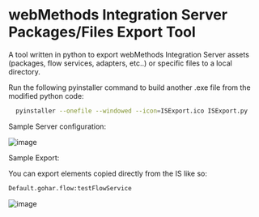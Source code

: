 # webMethods Integration Server Packages/Files Export Tool
A tool written in python to export webMethods Integration Server assets (packages, flow services, adapters, etc..) or specific files to a local directory.


Run the following pyinstaller command to build another .exe file from the modified python code:

```bash
  pyinstaller --onefile --windowed --icon=ISExport.ico ISExport.py
```

Sample Server configuration:

![image](https://github.com/user-attachments/assets/687cb331-3b98-44c2-9bde-9c8a59b1a2b9)



Sample Export:

You can export elements copied directly from the IS like so: 

```bash
Default.gohar.flow:testFlowService
```
![image](https://github.com/user-attachments/assets/44e09600-17dd-4113-9584-dbf782a683a9)


